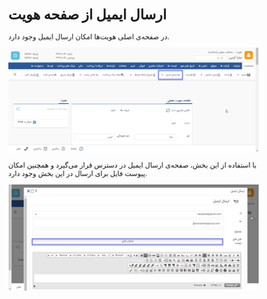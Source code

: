 # ارسال ایمیل از صفحه هویت

در صفحه‌ی اصلی هویت‌ها امکان ارسال ایمیل وجود دارد.

![](ersal-email.jpg.png)

با استفاده از این بخش، صفحه‌ی ارسال ایمیل در دسترس قرار می‌گیرد و همچنین امکان پیوست فایل برای ارسال در این بخش وجود دارد.

![](ersal-email2.jpg.png)
